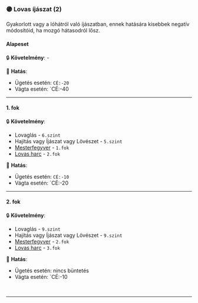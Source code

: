 ### 🟣 Lovas íjászat (2)

Gyakorlott vagy a lóhátról való íjászatban, ennek hatására kisebbek negatív módosítóid, ha mozgó hátasodról lősz.
#### Alapeset

🔒 **Követelmény**: -

🌟 **Hatás**:
- Ügetés esetén: `CÉ:-20`
- Vágta esetén: `CÉ:-40

---
#### 1. fok

🔒 **Követelmény**:
- Lovaglás - `6.szint`
- Hajítás vagy Íjászat vagy Lövészet - `5.szint`
- [Mesterfegyver](mesterfegyver.md) - `1.fok`
- [Lovas harc](lovas_harc.md) - `2.fok`

🌟 **Hatás**:
- Ügetés esetén: `CÉ:-10`
- Vágta esetén: `CÉ:-20

---
#### 2. fok

🔒 **Követelmény**:
- Lovaglás - `9.szint`
- Hajítás vagy Íjászat vagy Lövészet - `9.szint`
- [Mesterfegyver](mesterfegyver.md) - `2.fok`
- [Lovas harc](lovas_harc.md) - `3.fok`

🌟 **Hatás**:
- Ügetés esetén: nincs büntetés
- Vágta esetén: `CÉ:-10

<br />

---
